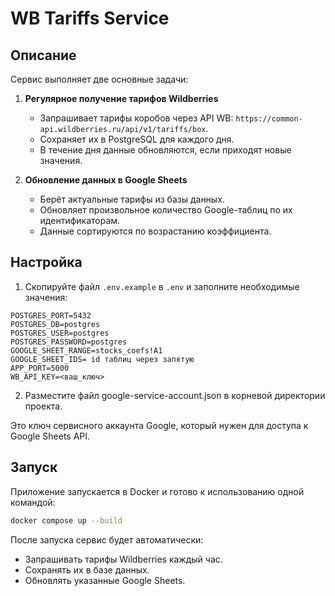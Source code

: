 # WB Tariffs Service

## Описание

Сервис выполняет две основные задачи:

1. **Регулярное получение тарифов Wildberries**  
   - Запрашивает тарифы коробов через API WB: `https://common-api.wildberries.ru/api/v1/tariffs/box`.  
   - Сохраняет их в PostgreSQL для каждого дня.  
   - В течение дня данные обновляются, если приходят новые значения.

2. **Обновление данных в Google Sheets**  
   - Берёт актуальные тарифы из базы данных.  
   - Обновляет произвольное количество Google-таблиц по их идентификаторам.  
   - Данные сортируются по возрастанию коэффициента.  

## Настройка

1. Скопируйте файл `.env.example` в `.env` и заполните необходимые значения:

```env
POSTGRES_PORT=5432
POSTGRES_DB=postgres
POSTGRES_USER=postgres
POSTGRES_PASSWORD=postgres
GOOGLE_SHEET_RANGE=stocks_coefs!A1
GOOGLE_SHEET_IDS= id таблиц через запятую
APP_PORT=5000
WB_API_KEY=<ваш_ключ>
```

2. Разместите файл google-service-account.json в корневой директории проекта.
   
Это ключ сервисного аккаунта Google, который нужен для доступа к Google Sheets API. 

## Запуск

Приложение запускается в Docker и готово к использованию одной командой:

```bash
docker compose up --build
```
После запуска сервис будет автоматически:

- Запрашивать тарифы Wildberries каждый час.
- Сохранять их в базе данных.
- Обновлять указанные Google Sheets.
